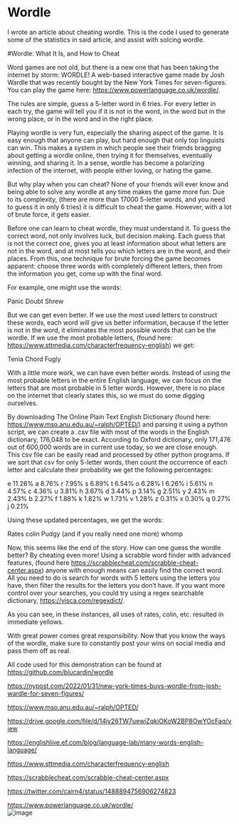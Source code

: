 # Wordle

I wrote an article about cheating wordle. This is the code I used to generate some of the statistics in said article, and assist with solcing wordle. 


#Wordle: What It Is, and How to Cheat 

Word games are not old, but there is a new one that has been taking the internet by storm: WORDLE! A web-based interactive game made by Josh Wardle that was recently bought by the New York Times for seven-figures. You can play the game here: https://www.powerlanguage.co.uk/wordle/. 

The rules are simple, guess a 5-letter word in 6 tries. For every letter in each try, the game will tell you if it is not in the word, in the word but in the wrong place, or in the word and in the right place. 

Playing wordle is very fun, especially the sharing aspect of the game. It is easy enough that anyone can play, but hard enough that only top linguists can win. This makes a system in which people see their friends bragging about getting a wordle online, then trying it for themselves, eventually winning, and sharing it. In a sense, wordle has become a polarizing infection of the internet, with people either loving, or hating the game. 

 

But why play when you can cheat? None of your friends will ever know and being able to solve any wordle at any time makes the game more fun. Due to its complexity, (there are more than 17000 5-letter words, and you need to guess it in only 6 tries) it is difficult to cheat the game. However, with a lot of brute force, it gets easier. 

Before one can learn to cheat wordle, they must understand it. To guess the correct word, not only involves luck, but decision making. Each guess that is not the correct one, gives you at least information about what letters are not in the word, and at most tells you which letters are in the word, and their places. From this, one technique for brute forcing the game becomes apparent: choose three words with completely different letters, then from the information you get, come up with the final word. 

For example, one might use the words: 

Panic
Doubt
Shrew

But we can get even better. If we use the most used letters to construct these words, each word will give us better information, because if the letter is not in the word, it eliminates the most possible words that can be the wordle. If we use the most probable letters, (found here: https://www.sttmedia.com/characterfrequency-english) we get: 

Tenia
Chord
Fugly

With a little more work, we can have even better words. Instead of using the most probable letters in the entire English language, we can focus on the letters that are most probable in 5 letter words. However, there is no place on the internet that clearly states this, so we must do some digging ourselves. 

By downloading The Online Plain Text English Dictionary (found here: https://www.mso.anu.edu.au/~ralph/OPTED/) and parsing it using a python script, we can create a .csv file with most of the words in the English dictionary, 176,048 to be exact. According to Oxford dictionary, only 171,476 out of 600,000 words are in current use today, so we are close enough. This csv file can be easily read and processed by other python programs. If we sort that csv for only 5-letter words, then count the occurrence of each letter and calculate their probability we get the following percentages: 


e	11.26%
a	8.76%
r	7.95%
s	6.89%
t	6.54%
o	6.28%
l	6.26%
i	5.61%
n	4.57%
c	4.36%
u	3.81%
h	3.67%
d	3.44%
p	3.14%
g	2.51%
y	2.43%
m	2.43%
b	2.27%
f	1.88%
k	1.82%
w	1.73%
v	1.28%
z	0.31%
x	0.30%
q	0.27%
j	0.21%


Using these updated percentages, we get the words:

Rates
colin
Pudgy
(and if you really need one more) whomp

Now, this seems like the end of the story. How can one guess the wordle better? By cheating even more! Using a scrabble word finder with advanced features, (found here https://scrabblecheat.com/scrabble-cheat-center.aspx) anyone with enough means can easily find the correct word. All you need to do is search for words with 5 letters using the letters you have, then filter the results for the letters you don’t have. If you want more control over your searches, you could try using a regex searchable dictionary, https://visca.com/regexdict/.

   
As you can see, in these instances, all uses of rates, colin, etc. resulted in immediate yellows. 

With great power comes great responsibility. Now that you know the ways of the wordle, make sure to constantly post your wins on social media and pass them off as real.  

All code used for this demonstration can be found at https://github.com/blucardin/wordle 

https://nypost.com/2022/01/31/new-york-times-buys-wordle-from-josh-wardle-for-seven-figures/   

https://www.mso.anu.edu.au/~ralph/OPTED/ 

https://drive.google.com/file/d/14iy26TW7uewiZqkiOKoW2BP8OwYOcFaq/view 

https://englishlive.ef.com/blog/language-lab/many-words-english-language/ 

https://www.sttmedia.com/characterfrequency-english 

https://scrabblecheat.com/scrabble-cheat-center.aspx

https://twitter.com/cairn4/status/1488894756906274823 

https://www.powerlanguage.co.uk/wordle/  
![image](https://user-images.githubusercontent.com/55935207/152283467-ed8a28ce-f0d9-431f-8d47-c87324e35e98.png)

